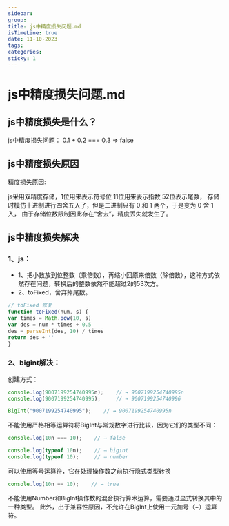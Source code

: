 ```yaml
---
sidebar:
group:
title: js中精度损失问题.md
isTimeLine: true
date: 11-10-2023
tags:
categories:
sticky: 1
---
```

# js中精度损失问题.md

## js中精度损失是什么？

js中精度损失问题： 0.1 + 0.2 === 0.3 => false

## js中精度损失原因

精度损失原因: 

js采用双精度存储，1位用来表示符号位 11位用来表示指数 52位表示尾数，
存储时模仿十进制进行四舍五入了，但是二进制只有 0 和 1 两个，于是变为 0 舍 1 入，
由于存储位数限制因此存在“舍去”，精度丢失就发生了。



## js中精度损失解决

### 1、js：

* 1、把小数放到位整数（乘倍数），再缩小回原来倍数（除倍数），这种方式依然存在问题，转换后的整数依然不能超过2的53次方。
* 2、toFixed，舍弃掉尾数。

 ```js
// toFixed 修复
function toFixed(num, s) {
 var times = Math.pow(10, s)
 var des = num * times + 0.5
 des = parseInt(des, 10) / times
 return des + ''
}
```

### 2、bigint解决：


创建方式：
```js
console.log(9007199254740995n);    // → 9007199254740995n
console.log(9007199254740995);     // → 9007199254740996

BigInt("9007199254740995");    // → 9007199254740995n
```


不能使用严格相等运算符将BigInt与常规数字进行比较，因为它们的类型不同：
```js
console.log(10n === 10);    // → false

console.log(typeof 10n);    // → bigint
console.log(typeof 10);     // → number
```

可以使用等号运算符，它在处理操作数之前执行隐式类型转换
```js
console.log(10n == 10);    // → true
```
不能使用Number和BigInt操作数的混合执行算术运算，需要通过显式转换其中的一种类型。 此外，出于兼容性原因，不允许在BigInt上使用一元加号（+）运算符。









